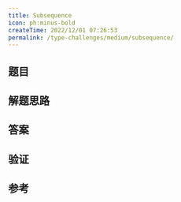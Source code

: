 ```yaml
---
title: Subsequence
icon: ph:minus-bold
createTime: 2022/12/01 07:26:53
permalink: /type-challenges/medium/subsequence/
---
```


## 题目

## 解题思路

## 答案

## 验证

## 参考
